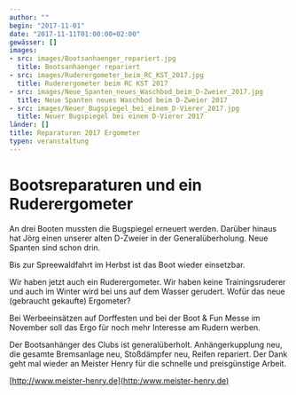 ```yaml
---
author: ""
begin: "2017-11-01"
date: "2017-11-11T01:00:00+02:00"
gewässer: []
images:
- src: images/Bootsanhaenger_repariert.jpg
  title: Bootsanhaenger repariert
- src: images/Ruderergometer_beim_RC_KST_2017.jpg
  title: Ruderergometer beim RC KST 2017
- src: images/Neue_Spanten_neues_Waschbod_beim_D-Zweier_2017.jpg
  title: Neue Spanten neues Waschbod beim D-Zweier 2017
- src: images/Neuer_Bugspiegel_bei_einem_D-Vierer_2017.jpg
  title: Neuer Bugspiegel bei einem D-Vierer 2017
länder: []
title: Reparaturen 2017 Ergometer
typen: veranstaltung
---
```



# Bootsreparaturen und ein Ruderergometer


An drei Booten mussten die Bugspiegel erneuert werden. Darüber hinaus hat Jörg einen unserer alten D-Zweier in der Generalüberholung. Neue Spanten sind schon drin.

Bis zur Spreewaldfahrt im Herbst ist das Boot wieder einsetzbar.

Wir haben jetzt auch ein Ruderergometer. Wir haben keine Trainingsruderer und auch im Winter wird bei uns auf dem Wasser gerudert. Wofür das neue (gebraucht gekaufte) Ergometer?

Bei Werbeeinsätzen auf Dorffesten und bei der Boot & Fun Messe im November soll das Ergo für noch mehr Interesse am Rudern werben.

Der Bootsanhänger des Clubs ist generalüberholt. Anhängerkupplung neu, die gesamte Bremsanlage neu, Stoßdämpfer neu, Reifen repariert. Der Dank geht mal wieder an Meister Henry für die schnelle und preisgünstige Arbeit.

[http://www.meister-henry.de](http:/www.meister-henry.de)
